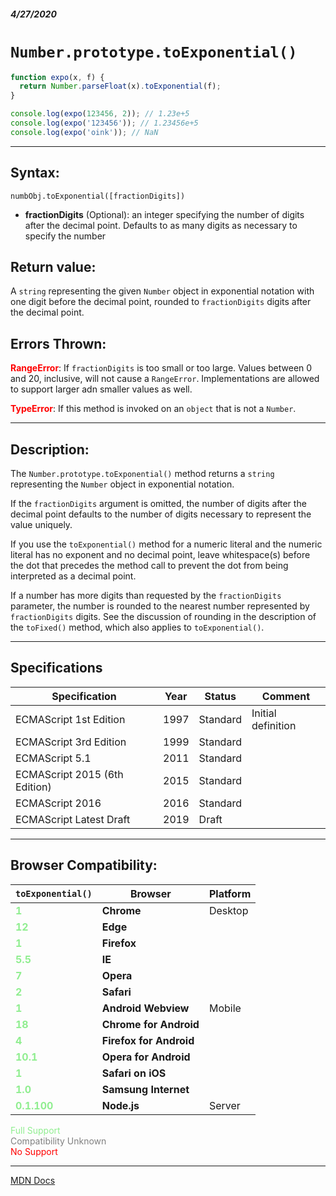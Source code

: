 ##### 4/27/2020
# `Number.prototype.toExponential()`

```js
function expo(x, f) {
  return Number.parseFloat(x).toExponential(f);
}

console.log(expo(123456, 2)); // 1.23e+5
console.log(expo('123456')); // 1.23456e+5
console.log(expo('oink')); // NaN
```

---

## Syntax:
`numbObj.toExponential([fractionDigits])`

* **fractionDigits** (Optional): an integer specifying the number of digits after the decimal point.  Defaults to as many digits as necessary to specify the number

## Return value:
A `string` representing the given `Number` object in exponential notation with one digit before the decimal point, rounded to `fractionDigits` digits after the decimal point.

## Errors Thrown:
<span style="color: red">**RangeError**</span>: If `fractionDigits` is too small or too large.  Values between 0 and 20, inclusive, will not cause a `RangeError`.  Implementations are allowed to support larger adn smaller values as well.

<span style="color: red">**TypeError**</span>: If this method is invoked on an `object` that is not a `Number`. 

---

## Description:
The `Number.prototype.toExponential()` method returns a `string` representing the `Number` object in exponential notation.

If the `fractionDigits` argument is omitted, the number of digits after the decimal point defaults to the number of digits necessary to represent the value uniquely.

If you use the `toExponential()` method for a numeric literal and the numeric literal has no exponent and no decimal point, leave whitespace(s) before the dot that precedes the method call to prevent the dot from being interpreted as a decimal point.

If a number has more digits than requested by the `fractionDigits` parameter, the number is rounded to the nearest number represented by `fractionDigits` digits. See the discussion of rounding in the description of the `toFixed()` method, which also applies to `toExponential()`.

---

## Specifications
| Specification | Year | Status | Comment |
|---|---|---|---|
| ECMAScript 1st Edition | 1997 | Standard | Initial definition |
| ECMAScript 3rd Edition | 1999 | Standard |  |
| ECMAScript 5.1 | 2011 | Standard |  |
| ECMAScript 2015 (6th Edition) | 2015 | Standard |  |
| ECMAScript 2016 | 2016 | Standard |  |
| ECMAScript Latest Draft | 2019 | Draft |  |

---

## Browser Compatibility:
| `toExponential()` | Browser | Platform |
|---|---|---|
| <span style="color: lightgreen">**1**</span> | **Chrome** | Desktop | 
| <span style="color: lightgreen">**12**</span> | **Edge** || 
| <span style="color: lightgreen">**1**</span> | **Firefox** || 
| <span style="color: lightgreen">**5.5**</span> | **IE** || 
| <span style="color: lightgreen">**7**</span> | **Opera** || 
| <span style="color: lightgreen">**2**</span> | **Safari** || 
| <span style="color: lightgreen">**1**</span> | **Android Webview** | Mobile | 
| <span style="color: lightgreen">**18**</span> | **Chrome for Android** || 
| <span style="color: lightgreen">**4**</span> | **Firefox for Android** || 
| <span style="color: lightgreen">**10.1**</span> | **Opera for Android** || 
| <span style="color: lightgreen">**1**</span> | **Safari on iOS** || 
| <span style="color: lightgreen">**1.0**</span> | **Samsung Internet** || 
| <span style="color: lightgreen">**0.1.100**</span> | **Node.js** | Server | 

<span style="color: lightgreen">Full Support</span>  
<span style="color: grey">Compatibility Unknown</span>  
<span style="color: red">No Support</span>

---

[MDN Docs](https://developer.mozilla.org/en-US/docs/Web/JavaScript/Reference/Global_Objects/Number/toExponential)